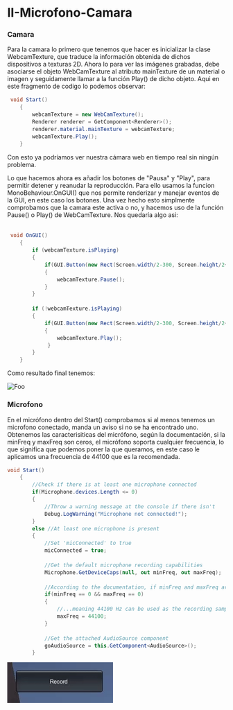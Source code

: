 # II-Microfono-Camara


### Camara

Para la camara lo primero que tenemos que hacer es inicializar la clase WebcamTexture, que traduce la información obtenida de dichos dispositivos a texturas 2D. Ahora lo para ver las imágenes grabadas, debe asociarse el objeto WebCamTexture al atributo mainTexture de un material o imagen y seguidamente llamar a la función Play() de dicho objeto.
Aqui en este fragmento de codigo lo podemos observar:

```C#
 void Start()
    {
        webcamTexture = new WebCamTexture();
        Renderer renderer = GetComponent<Renderer>();
        renderer.material.mainTexture = webcamTexture;
        webcamTexture.Play();
    }
```
Con esto ya podríamos ver nuestra cámara web en tiempo real sin ningún problema.

Lo que hacemos ahora es añadir los botones de "Pausa" y "Play", para permitir detener y reanudar la reproducción. Para ello usamos la funcion MonoBehaviour.OnGUI() que nos permite renderizar y manejar eventos de la GUI, en este caso los botones. Una vez hecho esto simplmente comprobamos que la camara este activa o no, y hacemos uso de la función Pause() o Play() de WebCamTexture. Nos quedaría algo asi:

```C#

 void OnGUI()
    {
        if (webcamTexture.isPlaying)
        {
            if(GUI.Button(new Rect(Screen.width/2-300, Screen.height/2+250, 100, 50), "Pausa"))
            {
                webcamTexture.Pause();
            }
        }

        if (!webcamTexture.isPlaying)
        {
            if(GUI.Button(new Rect(Screen.width/2-300, Screen.height/2+250, 100, 50), "Play"))
            {
                webcamTexture.Play();
             }
        }
    }
```
Como resultado final tenemos:

![Foo](https://github.com/alu0101127163/II-Microfono-Camara/blob/main/img/Camara.gif)

### Microfono

En el micrófono dentro del Start() comprobamos si al menos tenemos un microfono conectado, manda un aviso si no se ha encontrado uno. Obtenemos las caracterisiticas del micrófono, según la documentación, si la minFreq y maxFreq son ceros, el micrófono soporta cualquier frecuencia, lo que significa que podemos poner la que queramos, en este caso le aplicamos una frecuencia de 44100 que es la recomendada.

```C#
void Start() 
	{
		//Check if there is at least one microphone connected
		if(Microphone.devices.Length <= 0)
		{
			//Throw a warning message at the console if there isn't
			Debug.LogWarning("Microphone not connected!");
		}
		else //At least one microphone is present
		{
			//Set 'micConnected' to true
			micConnected = true;
			
			//Get the default microphone recording capabilities
			Microphone.GetDeviceCaps(null, out minFreq, out maxFreq);
			
			//According to the documentation, if minFreq and maxFreq are zero, the microphone supports any frequency...
			if(minFreq == 0 && maxFreq == 0)
			{
				//...meaning 44100 Hz can be used as the recording sampling rate
				maxFreq = 44100;
			}
			
			//Get the attached AudioSource component
			goAudioSource = this.GetComponent<AudioSource>();
		}
```
![Foo](https://github.com/alu0101127163/II-Microfono-Camara/blob/main/img/Micro.gif)
